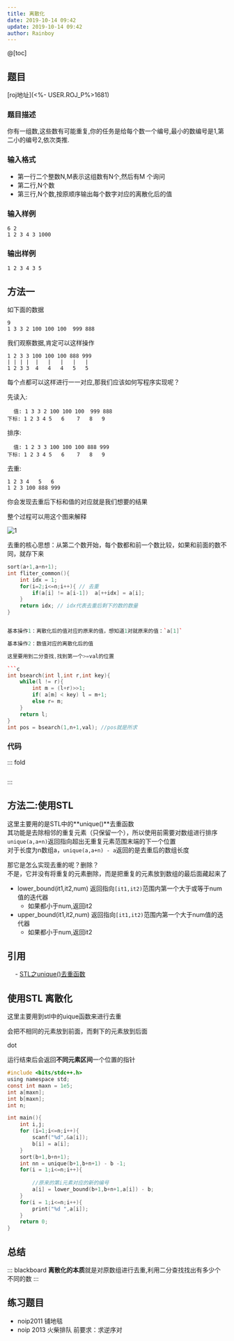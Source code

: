 ```yaml
---
title: 离散化
date: 2019-10-14 09:42
update: 2019-10-14 09:42
author: Rainboy
---
```


@[toc]

## 题目

[roj地址](<%- USER.ROJ_P%>1681)

### 题目描述

你有一组数,这些数有可能重复,你的任务是给每个数一个编号,最小的数编号是1,第二小的编号2,依次类推.

### 输入格式

 - 第一行二个整数N,M表示这组数有N个,然后有M 个询问
 - 第二行,N个数
 - 第三行,N个数,按原顺序输出每个数字对应的离散化后的值

### 输入样例

```
6 2
1 2 3 4 3 1000
```

### 输出样例

```
1 2 3 4 3 5
```

## 方法一

如下面的数据

```
9
1 3 3 2 100 100 100  999 888
```

我们观察数据,肯定可以这样操作

```
1 2 3 3 100 100 100 888 999
| | | |  |   |   |   |   |
1 2 3 3  4   4   4   5   5
```

每个点都可以这样进行一一对应,那我们应该如何写程序实现呢？


先读入:

```
  值: 1 3 3 2 100 100 100  999 888
下标: 1 2 3 4 5   6    7   8   9
```

排序:
```
  值: 1 2 3 3 100 100 100 888 999
下标: 1 2 3 4 5   6    7   8   9
```

去重:
```
1 2 3 4   5   6
1 2 3 100 888 999 
```

你会发现去重后下标和值的对应就是我们想要的结果

整个过程可以用这个图来解释

![1](./离散化.png)

去重的核心思想：从第二个数开始，每个数都和前一个数比较，如果和前面的数不同，就存下来


```c++
sort(a+1,a+n+1);
int fliter_common(){
    int idx = 1;
    for(i=2;i<=n;i++){ // 去重
        if(a[i] != a[i-1])  a[++idx] = a[i];
    }
    return idx; // idx代表去重后剩下的数的数量
}


基本操作1：离散化后的值对应的原来的值，想知道1对就原来的值：`a[1]`

基本操作2：数值对应的离散化后的值

这里要用到二分查找,找到第一个>=val的位置

```c
int bsearch(int l,int r,int key){
    while(l != r){
        int m = (l+r)>>1;
        if( a[m] < key) l = m+1;
        else r= m;
    }
    return l;
}
int pos = bsearch(1,n+1,val); //pos就是所求
```
### 代码
::: fold
```c
```
::: 

## 方法二:使用STL

这里主要用的是STL中的**unique()**去重函数  
其功能是去除相邻的重复元素（只保留一个），所以使用前需要对数组进行排序  
`unique(a,a+n)`返回指向超出无重复元素范围末端的下一个位置  
对于长度为n数组a，`unique(a,a+n) - a`返回的是去重后的数组长度

那它是怎么实现去重的呢？删除？  
不是，它并没有将重复的元素删除，而是把重复的元素放到数组的最后面藏起来了


 - lower_bound(it1,it2,num) 返回指向`[it1,it2)`范围内第一个大于或等于num值的迭代器
    - 如果都小于num,返回it2
 - upper_bound(it1,it2,num) 返回指向`[it1,it2)`范围内第一个大于num值的迭代器
    - 如果都小于num,返回it2

## 引用

　 - [STL之unique()去重函数](http://blog.csdn.net/tomorrowtodie/article/details/51907471)



## 使用STL 离散化

这里主要用到stl中的uique函数来进行去重

会把不相同的元素放到前面，而剩下的元素放到后面

dot

运行结束后会返回**不同元素区间**一个位置的指针


```c
#include <bits/stdc++.h>
using namespace std;
const int maxn = 1e5;
int a[maxn];
int b[maxn];
int n;

int main(){
    int i,j;
    for (i=1;i<=n;i++){
        scanf("%d",&a[i]);
        b[i] = a[i];
    }
    sort(b+1,b+n+1);
    int nn = unique(b+1,b+n+1) - b -1;
    for(i = 1;i<=n;i++){
        
        //原来的第i元素对应的新的编号
        a[i] = lower_bound(b+1,b+n+1,a[i]) - b;
    }
    for(i = 1;i<=n;i++){
        print("%d ",a[i]);
    }
    return 0;
}
```


## 总结

::: blackboard
**离散化的本质**就是对原数组进行去重,利用二分查找找出有多少个不同的数
:::


## 练习题目
  - noip2011 铺地毯
  - noip 2013 火柴排队 前要求：求逆序对
